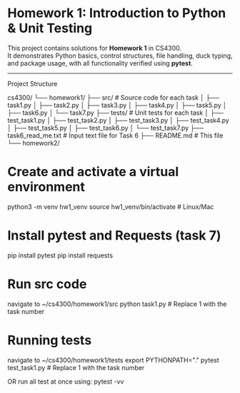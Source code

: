 # Homework 1: Introduction to Python & Unit Testing

This project contains solutions for **Homework 1** in CS4300.  
It demonstrates Python basics, control structures, file handling, duck typing, and package usage, with all functionality verified using **pytest**.

---

Project Structure

cs4300/
└── homework1/
├── src/ # Source code for each task
│ ├── task1.py
│ ├── task2.py
│ ├── task3.py
│ ├── task4.py
│ ├── task5.py
│ ├── task6.py
│ └── task7.py
├── tests/ # Unit tests for each task
│ ├── test_task1.py
│ ├── test_task2.py
│ ├── test_task3.py
│ ├── test_task4.py
│ ├── test_task5.py
│ ├── test_task6.py
│ └── test_task7.py
├── task6_read_me.txt # Input text file for Task 6
├── README.md # This file
└── homework2/


# Create and activate a virtual environment

python3 -m venv hw1_venv
source hw1_venv/bin/activate   # Linux/Mac

# Install pytest and Requests (task 7)
pip install pytest
pip install requests


# Run src code
navigate to ~/cs4300/homework1/src
python task1.py   # Replace 1 with the task number

# Running tests 
navigate to ~/cs4300/homework1/tests
export PYTHONPATH="."
pytest test_task1.py	# Replace 1 with the task number

OR run all test at once using:
pytest -vv
